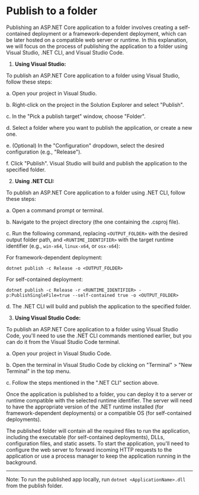 # Publish to a folder

Publishing an ASP.NET Core application to a folder involves creating a self-contained deployment or a framework-dependent deployment, which can be later hosted on a compatible web server or runtime. In this explanation, we will focus on the process of publishing the application to a folder using Visual Studio, .NET CLI, and Visual Studio Code.

1. **Using Visual Studio:**

To publish an ASP.NET Core application to a folder using Visual Studio, follow these steps:

a. Open your project in Visual Studio.

b. Right-click on the project in the Solution Explorer and select "Publish".

c. In the "Pick a publish target" window, choose "Folder".

d. Select a folder where you want to publish the application, or create a new one.

e. (Optional) In the "Configuration" dropdown, select the desired configuration (e.g., "Release").

f. Click "Publish". Visual Studio will build and publish the application to the specified folder.

2. **Using .NET CLI:**

To publish an ASP.NET Core application to a folder using .NET CLI, follow these steps:

a. Open a command prompt or terminal.

b. Navigate to the project directory (the one containing the .csproj file).

c. Run the following command, replacing `<OUTPUT_FOLDER>` with the desired output folder path, and `<RUNTIME_IDENTIFIER>` with the target runtime identifier (e.g., `win-x64`, `linux-x64`, or `osx-x64`):

For framework-dependent deployment:
```
dotnet publish -c Release -o <OUTPUT_FOLDER>
```

For self-contained deployment:
```
dotnet publish -c Release -r <RUNTIME_IDENTIFIER> -p:PublishSingleFile=true --self-contained true -o <OUTPUT_FOLDER>
```

d. The .NET CLI will build and publish the application to the specified folder.

3. **Using Visual Studio Code:**

To publish an ASP.NET Core application to a folder using Visual Studio Code, you'll need to use the .NET CLI commands mentioned earlier, but you can do it from the Visual Studio Code terminal.

a. Open your project in Visual Studio Code.

b. Open the terminal in Visual Studio Code by clicking on "Terminal" > "New Terminal" in the top menu.

c. Follow the steps mentioned in the ".NET CLI" section above.

Once the application is published to a folder, you can deploy it to a server or runtime compatible with the selected runtime identifier. The server will need to have the appropriate version of the .NET runtime installed (for framework-dependent deployments) or a compatible OS (for self-contained deployments).

The published folder will contain all the required files to run the application, including the executable (for self-contained deployments), DLLs, configuration files, and static assets. To start the application, you'll need to configure the web server to forward incoming HTTP requests to the application or use a process manager to keep the application running in the background.

---

Note: To run the published app locally, run `dotnet <ApplicationName>.dll` from the publish folder.
